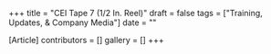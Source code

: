 +++
title = "CEI Tape 7 (1/2 In. Reel)"
draft = false
tags = ["Training, Updates, & Company Media"]
date = ""

[Article]
contributors = []
gallery = []
+++